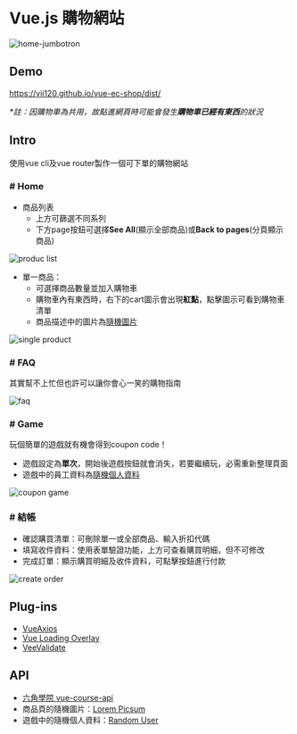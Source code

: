 # Vue.js 購物網站

![home-jumbotron](https://i.imgur.com/IrMGOdv.png)

## Demo
https://vii120.github.io/vue-ec-shop/dist/

 *\*註：因購物車為共用，故點進網頁時可能會發生**購物車已經有東西**的狀況*

## Intro

使用vue cli及vue router製作一個可下單的購物網站

### # Home

* 商品列表
    * 上方可篩選不同系列
    * 下方page按鈕可選擇**See All**(顯示全部商品)或**Back to pages**(分頁顯示商品)
    
![produc list](https://i.imgur.com/7Bro4VU.png)

* 單一商品：
     * 可選擇商品數量並加入購物車
     * 購物車內有東西時，右下的cart圖示會出現**紅點**，點擊圖示可看到購物車清單
     * 商品描述中的圖片為[隨機圖片](#api)

![single product](https://i.imgur.com/5yxFrAz.png)

### # FAQ

其實幫不上忙但也許可以讓你會心一笑的購物指南

![faq](https://i.imgur.com/McdKLH9.png)

### # Game

玩個簡單的遊戲就有機會得到coupon code！

* 遊戲設定為**單次**，開始後遊戲按鈕就會消失，若要繼續玩，必需重新整理頁面
* 遊戲中的員工資料為[隨機個人資料](#api)

![coupon game](https://i.imgur.com/b0MLJP7.png)

### # 結帳

* 確認購買清單：可刪除單一或全部商品、輸入折扣代碼
* 填寫收件資料：使用表單驗證功能，上方可查看購買明細，但不可修改
* 完成訂單：顯示購買明細及收件資料，可點擊按鈕進行付款

![create order](https://i.imgur.com/sbhIDph.png)

## Plug-ins
* [VueAxios](https://www.npmjs.com/package/vue-axios)
* [Vue Loading Overlay](https://github.com/ankurk91/vue-loading-overlay)
* [VeeValidate](https://github.com/baianat/vee-validate)

## API
* [六角學院 vue-course-api](https://github.com/hexschool/vue-course-api-wiki/wiki)
* 商品頁的隨機圖片：[Lorem Picsum](https://picsum.photos/)
* 遊戲中的隨機個人資料：[Random User](https://randomuser.me/)

